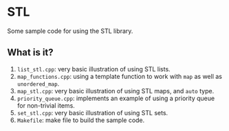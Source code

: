 # STL
Some sample code for using the STL library.

## What is it?
1. `list_stl.cpp`: very basic illustration of using STL lists.
1. `map_functions.cpp`: using a template function to work with `map` as
    well as `unordered_map`.
1. `map_stl.cpp`: very basic illustration of using STL maps, and `auto`
    type.
1. `priority_queue.cpp`: implements an example of using a priority queue
    for non-trivial items.
1. `set_stl.cpp`: very basic illustration of using STL sets.
1. `Makefile`: make file to build the sample code.
